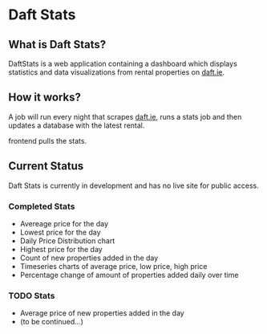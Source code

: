 # Daft Stats

## What is Daft Stats?
DaftStats is a web application containing a dashboard which displays statistics and data visualizations from rental properties on [daft.ie](wwww.daft.ie). 

## How it works?
A job will run every night that scrapes [daft.ie](wwww.daft.ie), runs a stats job and then updates a database with the latest rental.

frontend pulls the stats.

## Current Status
Daft Stats is currently in development and has no live site for public access.

### Completed Stats
- Avereage price for the day
- Lowest price for the day
- Daily Price Distribution chart
- Highest price for the day
- Count of new properties added in the day
- Timeseries charts of average price, low price, high price
- Percentage change of amount of properties added daily over time

### TODO Stats
- Average price of new properties added in the day
- (to be continued...)